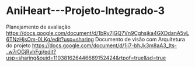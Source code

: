 # AniHeart---Projeto-Integrado-3
Planejamento de avaliação
https://docs.google.com/document/d/1bRy7jGQ7Vn9Cghsjka4GXDdanA5vL6TNzHjsOm-0LKg/edit?usp=sharing
Documento de visão com Arquitetura do projeto
https://docs.google.com/document/d/1ji7-bhJk3m8aA3_Its-_w7rOGjRvhFgj/edit?usp=sharing&ouid=110381626446689152424&rtpof=true&sd=true
